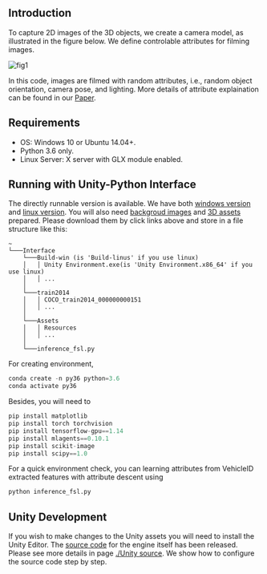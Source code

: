 ## Introduction

To capture 2D images of the 3D objects, we create a camera model, as illustrated in the figure below. We define controlable attributes for filming images. 

![fig1](https://github.com/yorkeyao/Automated-Retail-Checkout/blob/main/3D%20Models%20and%20Unity%20Source/Images/cam_model.jpg) 

In this code, images are filmed with random attributes, i.e., random object orientation, camera pose, and lighting. More details of attribute explaination can be found in our [Paper](https://arxiv.org/abs/2202.14034). 

## Requirements

* OS: Windows 10 or Ubuntu 14.04+. 
* Python 3.6 only.
* Linux Server: X server with GLX module enabled.

## Running with Unity-Python Interface

The directly runnable version is available. We have both [windows version](https://drive.google.com/file/d/1ympcEZ8cYyq6rsJ4T1FM9fRKzuCV0_n3/view?usp=sharing) and [linux version](https://drive.google.com/file/d/1vXd5wyKvA4EJ7JwhK4DS7CqccC8U7Q6k/view?usp=sharing). You will also need [backgroud images](https://drive.google.com/file/d/1_hm088938cvUIK1TcotH50nmKjXTCbSL/view?usp=sharing) and [3D assets](https://drive.google.com/file/d/1EAgnQLM3P2uwq4AafkarO_GWGrAXqJcW/view?usp=sharing) prepared. Please download them by click links above and store in a file structure like this: 

```
~
└───Interface
    └───Build-win (is 'Build-linus' if you use linux)
    │   │ Unity Environment.exe(is 'Unity Environment.x86_64' if you use linux)
    │   │ ...
    │
    └───train2014
    │   │ COCO_train2014_000000000151
    │   │ ...
    │
    └───Assets
    │   │ Resources
    │   │ ...
    │
    └───inference_fsl.py
```

For creating environment,

```python
conda create -n py36 python=3.6
conda activate py36
```

Besides, you will need to 

```python
pip install matplotlib
pip install torch torchvision
pip install tensorflow-gpu==1.14
pip install mlagents==0.10.1
pip install scikit-image
pip install scipy==1.0
```
For a quick environment check, you can learning attributes from VehicleID extracted features with attribute descent using

```python
python inference_fsl.py
```

## Unity Development

If you wish to make changes to the Unity assets you will need to install the Unity Editor. The [source code](https://drive.google.com/file/d/1LIYmYmK0jh2V-Bj0CD7BHATK9xRhA7Pb/view?usp=sharing) for the engine itself has been released. Please see more details in page [./Unity source](https://github.com/yorkeyao/Automated-Retail-Checkout/tree/main/3D%20Models%20and%20Unity%20Source). We show how to configure the source code step by step. 




